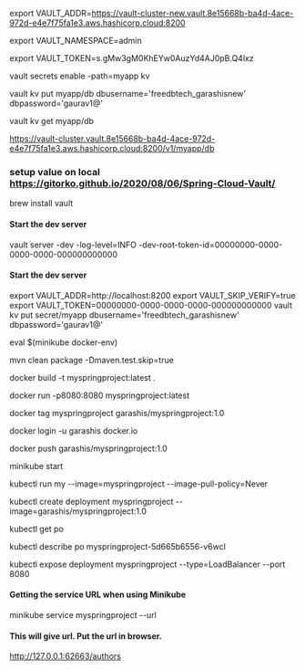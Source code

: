 export VAULT_ADDR=https://vault-cluster-new.vault.8e15668b-ba4d-4ace-972d-e4e7f75fa1e3.aws.hashicorp.cloud:8200

export VAULT_NAMESPACE=admin

export VAULT_TOKEN=s.gMw3gM0KhEYw0AuzYd4AJ0pB.Q4lxz

vault secrets enable -path=myapp kv

vault kv put myapp/db dbusername='freedbtech_garashisnew' dbpassword='gaurav1@'

vault kv get myapp/db

https://vault-cluster.vault.8e15668b-ba4d-4ace-972d-e4e7f75fa1e3.aws.hashicorp.cloud:8200/v1/myapp/db

### setup value on local https://gitorko.github.io/2020/08/06/Spring-Cloud-Vault/
brew install vault

#### Start the dev server
vault server -dev -log-level=INFO -dev-root-token-id=00000000-0000-0000-0000-000000000000

#### Start the dev server
export VAULT_ADDR=http://localhost:8200
export VAULT_SKIP_VERIFY=true
export VAULT_TOKEN=00000000-0000-0000-0000-000000000000
vault kv put secret/myapp dbusername='freedbtech_garashisnew' dbpassword='gaurav1@'

eval $(minikube docker-env)

mvn clean package -Dmaven.test.skip=true

docker build -t myspringproject:latest .

docker run -p8080:8080 myspringproject:latest

docker tag myspringproject garashis/myspringproject:1.0

docker login -u garashis docker.io

docker push garashis/myspringproject:1.0

minikube start

kubectl run my --image=myspringproject --image-pull-policy=Never

kubectl create deployment myspringproject --image=garashis/myspringproject:1.0

kubectl get po

kubectl describe po myspringproject-5d665b6556-v6wcl 

kubectl expose deployment myspringproject --type=LoadBalancer --port 8080

#### Getting the service URL when using Minikube
minikube service myspringproject --url

#### This will give url. Put the url in browser.
http://127.0.0.1:62663/authors
